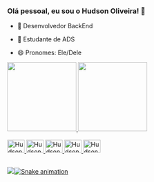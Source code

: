 ### Olá pessoal, eu sou o Hudson Oliveira! 👋



- 🔭 Desenvolvedor BackEnd
- 👯 Estudante de ADS
- 😄 Pronomes: Ele/Dele



  <div>
<a href="https://beacons.ai/hudsonoliveiradev">
<img height="160cm" src="https://github-readme-stats.vercel.app/api?username=hudsonoliveiradev&show_icons=true&theme=onedark&include_all_commits=true&count_private=true"/>
<img height="160cm" src="https://github-readme-stats.vercel.app/api/top-langs/?username=hudsonoliveiradev&layout=compact&langs_count=16&theme=onedark"/>
</div>
<div style="display: inline_block"><br>
<img alig="center" alt="Hudson-Js" height="30" width="40" src="https://cdn.jsdelivr.net/gh/devicons/devicon/icons/javascript/javascript-original.svg" />
<img alig="center" alt="Hudson-Node" height="30" width="40" src="https://cdn.jsdelivr.net/gh/devicons/devicon/icons/nodejs/nodejs-original.svg" />
<img alig="center" alt="Hudson-SQL" height="30" width="40" src="https://cdn.jsdelivr.net/gh/devicons/devicon/icons/mysql/mysql-original-wordmark.svg" />
<img alig="center" alt="Hudson-Post" height="30" width="40" src="https://cdn.jsdelivr.net/gh/devicons/devicon/icons/postgresql/postgresql-original-wordmark.svg" />
<img alig="center" alt="Hudson-Git" height="30" width="40" src="https://cdn.jsdelivr.net/gh/devicons/devicon/icons/git/git-original-wordmark.svg" />
</div>

##

<div>
<a href = "mailto:hudsonoliveiradev@gmail.com"><img src="https://img.shields.io/badge/Gmail-D14836?style=for-the-badge&logo=gmail&logoColor=white" target="_blank></a>
<a href = "https://www.linkedin.com/in/hudsonoliveiradev/"><img src="https://img.shields.io/badge/LinkedIn-0077B5?style=for-the-badge&logo=linkedin&logoColor=white" target="_blank></a>



![Snake animation](https://github.com/hudsonoliveiradev/hudsonoliveiradev/blob/output/github-contribution-grid-snake.svg)                                                             
</div>





